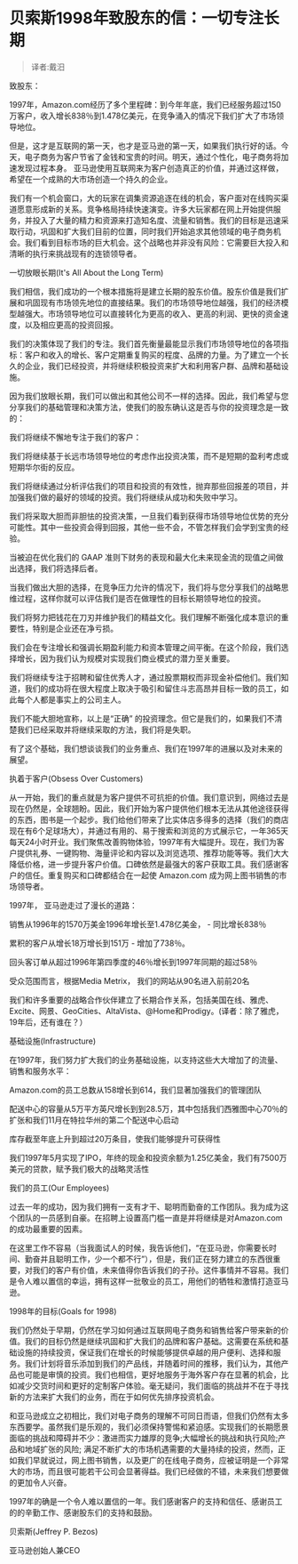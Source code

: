 # 贝索斯1998年致股东的信：一切专注长期

> 译者:戴汨

致股东：


1997年，Amazon.com经历了多个里程碑：到今年年底，我们已经服务超过150万客户，收入增长838％到1.478亿美元，在竞争涌入的情况下我们扩大了市场领导地位。


但是，这才是互联网的第一天，也才是亚马逊的第一天，如果我们执行好的话。今天，电子商务为客户节省了金钱和宝贵的时间。明天，通过个性化，电子商务将加速发现过程本身。 亚马逊使用互联网来为客户创造真正的价值，并通过这样做，希望在一个成熟的大市场创造一个持久的企业。


我们有一个机会窗口，大的玩家在调集资源追逐在线的机会，客户面对在线购买渠道愿意形成新的关系。竞争格局持续快速演变。许多大玩家都在网上开始提供服务，并投入了大量的精力和资源来打造知名度、流量和销售。我们的目标是迅速采取行动，巩固和扩大我们目前的位置，同时我们开始追求其他领域的电子商务机会。我们看到目标市场的巨大机会。这个战略也并非没有风险：它需要巨大投入和清晰的执行来挑战现有的连锁领导者。

一切放眼长期(It's All About the Long Term)


我们相信，我们成功的一个根本措施将是建立长期的股东价值。股东价值是我们扩展和巩固现有市场领先地位的直接结果。我们的市场领导地位越强，我们的经济模型越强大。市场领导地位可以直接转化为更高的收入、更高的利润、更快的资金速度，以及相应更高的投资回报。


我们的决策体现了我们的专注。我们首先衡量最能显示我们市场领导地位的各项指标：客户和收入的增长、客户定期重复购买的程度、品牌的力量。为了建立一个长久的企业，我们已经投资，并将继续积极投资来扩大和利用客户群、品牌和基础设施。


因为我们放眼长期，我们可以做出和其他公司不一样的选择。因此，我们希望与您分享我们的基础管理和决策方法，使我们的股东确认这是否与你的投资理念是一致的：


我们将继续不懈地专注于我们的客户：


我们将继续基于长远市场领导地位的考虑作出投资决策，而不是短期的盈利考虑或短期华尔街的反应。


我们将继续通过分析评估我们的项目和投资的有效性，抛弃那些回报差的项目，并加强我们做的最好的领域的投资。我们将继续从成功和失败中学习。


我们将采取大胆而非胆怯的投资决策，一旦我们看到获得市场领导地位优势的充分可能性。其中一些投资会得到回报，其他一些不会，不管怎样我们会学到宝贵的经验。


当被迫在优化我们的 GAAP 准则下财务的表现和最大化未来现金流的现值之间做出选择，我们将选择后者。


当我们做出大胆的选择，在竞争压力允许的情况下，我们将与您分享我们的战略思维过程，这样你就可以评估我们是否在做理性的目标长期领导地位的投资。


我们将努力把钱花在刀刃并维护我们的精益文化。我们理解不断强化成本意识的重要性，特别是企业还在净亏损。


我们会在专注增长和强调长期盈利能力和资本管理之间平衡。在这个阶段，我们选择增长，因为我们认为规模对实现我们商业模式的潜力至关重要。


我们将继续专注于招聘和留住优秀人才，通过股票期权而非现金补偿他们。我们知道，我们的成功将在很大程度上取决于吸引和留住斗志高昂并目标一致的员工，如此每个人都是事实上的公司主人。


我们不能大胆地宣称，以上是“正确” 的投资理念。但它是我们的，如果我们不清楚我们已经采取并将继续采取的方法，我们将是失职。


有了这个基础，我们想谈谈我们的业务重点、我们在1997年的进展以及对未来的展望。

执着于客户(Obsess Over Customers)


从一开始，我们的重点就是为客户提供不可抗拒的价值。我们意识到，网络过去是现在仍然是，全球翘盼。因此，我们开始为客户提供他们根本无法从其他途径获得的东西，图书是一个起步。我们给他们带来了比实体店多得多的选择（我们的商店现在有6个足球场大），并通过有用的、易于搜索和浏览的方式展示它，一年365天每天24小时开业。我们聚焦改善购物体验，1997年有大幅提升。现在，我们为客户提供礼券、一键购物、海量评论和内容以及浏览选项、推荐功能等等。我们大大降低价格，进一步提升客户价值。口碑依然是最强大的客户获取工具。我们感谢客户的信任。重复购买和口碑都结合在一起使 Amazon.com 成为网上图书销售的市场领导者。


1997年， 亚马逊走过了漫长的道路：


销售从1996年的1570万美金1996年增长至1.478亿美金， - 同比增长838％


累积的客户从增长18万增长到151万 - 增加了738％。


回头客订单从超过1996年第四季度的46％增长到1997年同期的超过58％


受众范围而言，根据Media Metrix， 我们的网站从90名进入前前20名


我们和许多重要的战略合作伙伴建立了长期合作关系，包括美国在线、雅虎、Excite、网景、GeoCities、AltaVista、@Home和Prodigy。(译者：除了雅虎，19年后，还有谁在？）

基础设施(Infrastructure)


在1997年，我们努力扩大我们的业务基础设施，以支持这些大大增加了的流量、销售和服务水平：


Amazon.com的员工总数从158增长到614，我们显著加强我们的管理团队


配送中心的容量从5万平方英尺增长到到28.5万，其中包括我们西雅图中心70％的扩张和我们11月在特拉华州的第二个配送中心启动


库存截至年底上升到超过20万条目，使我们能够提升可获得性


我们1997年5月实现了IPO，年终的现金和投资余额为1.25亿美金，我们有7500万美元的贷款，赋予我们极大的战略灵活性

我们的员工(Our Employees)


过去一年的成功，因为我们拥有一支有才干、聪明而勤奋的工作团队。我为成为这个团队的一员感到自豪。在招聘上设置高门槛一直是并将继续是对Amazon.com的成功最重要的因素。

在这里工作不容易（当我面试人的时候，我告诉他们，“在亚马逊，你需要长时间、勤奋并且聪明工作，少一个都不行”），但是，我们正在努力建立的东西很重要，对我们的客户有价值，未来值得你告诉我们的子孙。这件事情并不容易。我们是令人难以置信的幸运，拥有这样一批敬业的员工，用他们的牺牲和激情打造亚马逊。

1998年的目标(Goals for 1998)


我们仍然处于早期，仍然在学习如何通过互联网电子商务和销售给客户带来新的价值。我们的目标仍然是继续巩固和扩大我们的品牌和客户基础。这需要在系统和基础设施的持续投资，保证我们在增长的时候能够提供卓越的用户便利、选择和服务。我们计划将音乐添加到我们的产品线，并随着时间的推移，我们认为，其他产品也可能是审慎的投资。我们也相信，更好地服务于海外客户存在显著的机会，比如减少交货时间和更好的定制客户体验。毫无疑问，我们面临的挑战并不在于寻找新的方法来扩大我们的业务，而在于如何优先排序投资机会。


和亚马逊成立之初相比，我们对电子商务的理解不可同日而语，但我们仍然有太多东西要学。虽然我们是乐观的，我们必须保持警惕和紧迫感。实现我们的长期愿景面临的挑战和障碍并不少：激进而实力雄厚的竞争;大幅增长的挑战和执行风险;产品和地域扩张的风险; 满足不断扩大的市场机遇需要的大量持续的投资，然而，正如我们早就说过，网上图书销售，以及更广的在线电子商务，应被证明是一个非常大的市场，而且很可能若干公司会显著得益。我们已经做的不错，未来我们想要做的更加令人兴奋。


1997年的确是一个令人难以置信的一年。我们感谢客户的支持和信任、感谢员工的的辛勤工作、感谢股东们的支持和鼓励。

 贝索斯(Jeffrey P. Bezos)

 亚马逊创始人兼CEO